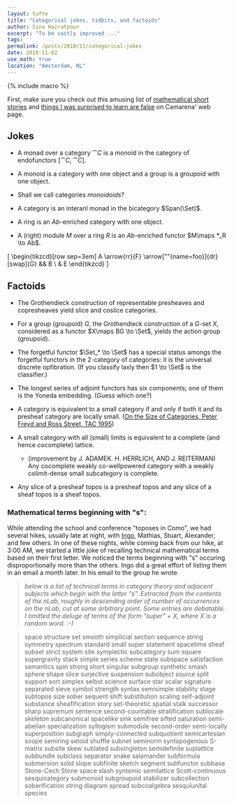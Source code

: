 ```yaml
---
layout: tufte
title: "Categorical jokes, tidbits, and factoids"
author: Sina Hazratpour
excerpt: "To be vastly improved ..."
tags:
permalink: /posts/2018/11/categorical-jokes
date: 2018-11-02
use_math: true
location: "Amsterdam, NL"
---
```


{% include macro %}



First, make sure you check out this amusing list of [mathematical short stories](https://www.matem.unam.mx/~omar/notes/index.html) and [things I was surprised to learn are false](https://www.matem.unam.mx/~omar/notes/surprises.html) on Camarena' web page. 



## Jokes

* A monad over a category $\cat{C}$ is a monoid in the category of endofunctors $[\cat{C}, \cat{C}]$. 

* A monoid is a category with one object and a group is a groupoid with one object. 

* Shall we call categories _monoidoids_? 

* A category is an interanl monad in the bicategory $Span(\Set)$. 

* A ring is an $Ab$-enriched category with one object. 

* A (right) module $M$ over a ring $R$ is an $Ab$-enriched functor $M\maps *_R \to Ab$.

\[
\begin{tikzcd}[row sep=3em]
A \arrow{rr}{F} \arrow[""{name=foo}]{dr}[swap]{G}  && B  \\
& E
\end{tikzcd}
\]


## Factoids

* The Grothendieck construction of representable presheaves and copresheaves yield slice and coslice categories. 

* For a group (groupoid) $G$, the Grothendieck construction of a $G$-set $X$, considered as a functor $X\maps BG \to \Set$, yields the action group (groupoid).

* The forgetful functor $\Set_* \to \Set$ has a special status amongs the forgetful functors in the 2-category of categories: it is the universal discrete opfibration. (If you classify laxly then $1 \to \Set$ is the classifier.)

* The longest series of adjoint functors has six components; one of them is the Yoneda embedding. (Guess which one?)   

* A category is equivalent to a small category if and only if both it and its presheaf category are locally small. ([On the Size of Categories, Peter Freyd and Ross Street, TAC 1995](http://www.tac.mta.ca/tac/volumes/1995/n9/1-09abs.html))

* A small category with all (small) limits is equivalent to a complete (and hence cocomplete) lattice. 

  * (improvement by J. ADAMEK. H. HERRLICH, AND J. REITERMAN) Any cocomplete weakly co-wellpowered category with a weakly colimit-dense small subcategory is complete.


* Any slice of a presheaf topos is a presheaf topos and any slice of a sheaf topos is a sheaf topos. 



### Mathematical terms beginning with "s": 

While attending the school and conference "toposes in Como", we had several hikes, usually late at night, with [Ingo](https://www.ingo-blechschmidt.eu/), Mathias, Stuart, Alexander, and few others. In one of these nights, while coming back from our hike, at 3:00 AM, we started a little joke of recalling technical mathematical terms based on their first letter. We noticed the terms beginning with "s" occuring disproportionally more than the others. Ingo did a great effort of listing them in an email a month later. In his email to the group he wrote 

>_below is a list of technical terms in category theory and adjacent
subjects which begin with the letter "s". Extracted from the contents of
the nLab, roughly in descending order of number of occurrences on the
nLab, cut at some arbitrary point. Some entries are debatable. I omitted
the deluge of terms of the form "super" + X, where X is a random word. :-)_


 

>space
structure
set
smooth
simplicial
section
sequence
string
symmetry
spectrum
standard
small
super
statement
spacetime
sheaf
subset
strict
system
site
symplectic
subcategory
sum
square
supergravity
stack
simple
series
scheme
state
subspace
satisfaction
semantics
spin
strong
short
singular
subgroup
synthetic
smash
sphere
shape
slice
surjective
suspension
subobject
source
split
support
sort
simplex
selbst
science
surface
star
scalar
signature
separated
sieve
symbol
strength
syntax
semisimple
stability
stage
subtopos
size
sober
sequent
shift
substitution
scaling
self-adjoint
substance
sheafification
story
set-theoretic
spatial
stalk
successor
sharp
supremum
sentence
second-countable
stratification
sublocale
skeleton
subcanonical
spacelike
sink
semifree
sifted
saturation
semi-abelian
specialization
syllogism
submodule
second-order
semi-locally
superposition
subgraph
simply-connected
subquotient
semicartesian
scope
semiring
setoid
shuffle
subnet
seminorm
syntopogenous
S-matrix
subsite
skew
sublated
subsingleton
semidefinite
suplattice
subbundle
subclass
separator
snake
salamander
subformula
submersion
solid
slope
subfinite
sketch
segment
subfunctor
subbase
Stone-Cech
Stone space
slash
syntomic
semilattice
Scott-continuous
sesquicategory
submonoid
subgroupoid
stabilizer
subcollection
soberification
string diagram
spread
subcoalgebra
sesquiunital
species



